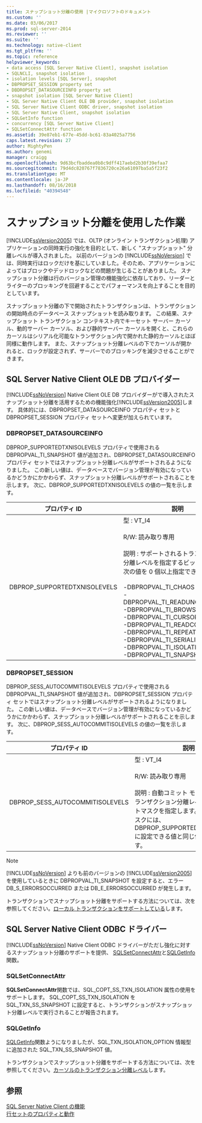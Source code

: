 ```yaml
---
title: スナップショット分離の使用 |マイクロソフトのドキュメント
ms.custom: ''
ms.date: 03/06/2017
ms.prod: sql-server-2014
ms.reviewer: ''
ms.suite: ''
ms.technology: native-client
ms.tgt_pltfrm: ''
ms.topic: reference
helpviewer_keywords:
- data access [SQL Server Native Client], snapshot isolation
- SQLNCLI, snapshot isolation
- isolation levels [SQL Server], snapshot
- DBPROPSET_SESSION property set
- DBDROPSET_DATASOURCEINFO property set
- snapshot isolation [SQL Server Native Client]
- SQL Server Native Client OLE DB provider, snapshot isolation
- SQL Server Native Client ODBC driver, snapshot isolation
- SQL Server Native Client, snapshot isolation
- SQLGetInfo function
- concurrency [SQL Server Native Client]
- SQLSetConnectAttr function
ms.assetid: 39e87eb1-677e-45dd-bc61-83a4025a7756
caps.latest.revision: 27
author: MightyPen
ms.author: genemi
manager: craigg
ms.openlocfilehash: 9d63bcfbaddea0b8c9dff417aebd2b30f39efaa7
ms.sourcegitcommit: 79d4dc820767f7836720ce26a61097ba5a5f23f2
ms.translationtype: MT
ms.contentlocale: ja-JP
ms.lasthandoff: 08/16/2018
ms.locfileid: "40394548"
---
```

# <a name="working-with-snapshot-isolation"></a>スナップショット分離を使用した作業
  [!INCLUDE[ssVersion2005](../../../includes/ssversion2005-md.md)] では、OLTP (オンライン トランザクション処理) アプリケーションの同時実行の強化を目的として、新しく "スナップショット" 分離レベルが導入されました。 以前のバージョンの [!INCLUDE[ssNoVersion](../../../includes/ssnoversion-md.md)] では、同時実行はロックだけを基にしていました。そのため、アプリケーションによってはブロックやデッドロックなどの問題が生じることがありました。 スナップショット分離は行のバージョン管理の機能強化に依存しており、リーダーとライターのブロッキングを回避することでパフォーマンスを向上することを目的としています。  
  
 スナップショット分離の下で開始されたトランザクションは、トランザクションの開始時点のデータベース スナップショットを読み取ります。 この結果、スナップショット トランザクション コンテキスト内でキーセット サーバー カーソル、動的サーバー カーソル、および静的サーバー カーソルを開くと、これらのカーソルはシリアル化可能なトランザクション内で開かれた静的カーソルとほぼ同様に動作します。 また、スナップショット分離レベルの下でカーソルが開かれると、ロックが設定されず、サーバーでのブロッキングを減少させることができます。  
  
## <a name="sql-server-native-client-ole-db-provider"></a>SQL Server Native Client OLE DB プロバイダー  
 [!INCLUDE[ssNoVersion](../../../includes/ssnoversion-md.md)] Native Client OLE DB プロバイダーがで導入されたスナップショット分離を活用するための機能強化[!INCLUDE[ssVersion2005](../../../includes/ssversion2005-md.md)]します。 具体的には、DBPROPSET_DATASOURCEINFO プロパティ セットと DBPROPSET_SESSION プロパティ セットへ変更が加えられています。  
  
### <a name="dbpropsetdatasourceinfo"></a>DBPROPSET_DATASOURCEINFO  
 DBPROP_SUPPORTEDTXNISOLEVELS プロパティで使用される DBPROPVAL_TI_SNAPSHOT 値が追加され、DBPROPSET_DATASOURCEINFO プロパティ セットではスナップショット分離レベルがサポートされるようになりました。 この新しい値は、データベースでバージョン管理が有効になっているかどうかにかかわらず、スナップショット分離レベルがサポートされることを示します。 次に、DBPROP_SUPPORTEDTXNISOLEVELS の値の一覧を示します。  
  
|プロパティ ID|説明|  
|-----------------|-----------------|  
|DBPROP_SUPPORTEDTXNISOLEVELS|型 : VT_I4<br /><br /> R/W: 読み取り専用<br /><br /> 説明 : サポートされるトランザクション分離レベルを指定するビットマスク。 次の値を 0 個以上指定できます。<br /><br /> -DBPROPVAL_TI_CHAOS<br />-DBPROPVAL_TI_READUNCOMMITTED<br />-DBPROPVAL_TI_BROWSE<br />-DBPROPVAL_TI_CURSORSTABILITY<br />-DBPROPVAL_TI_READCOMMITTED<br />-DBPROPVAL_TI_REPEATABLEREAD<br />-DBPROPVAL_TI_SERIALIZABLE<br />-DBPROPVAL_TI_ISOLATED<br />-DBPROPVAL_TI_SNAPSHOT|  
  
### <a name="dbpropsetsession"></a>DBPROPSET_SESSION  
 DBPROP_SESS_AUTOCOMMITISOLEVELS プロパティで使用される DBPROPVAL_TI_SNAPSHOT 値が追加され、DBPROPSET_SESSION プロパティ セットではスナップショット分離レベルがサポートされるようになりました。 この新しい値は、データベースでバージョン管理が有効になっているかどうかにかかわらず、スナップショット分離レベルがサポートされることを示します。 次に、DBPROP_SESS_AUTOCOMMITISOLEVELS の値の一覧を示します。  
  
|プロパティ ID|説明|  
|-----------------|-----------------|  
|DBPROP_SESS_AUTOCOMMITISOLEVELS|型 : VT_I4<br /><br /> R/W: 読み取り専用<br /><br /> 説明 : 自動コミット モードのときのトランザクション分離レベルを示すビットマスクを指定します。 このビットマスクには、DBPROP_SUPPORTEDTXNISOLEVELS に設定できる値と同じ値を設定できます。|  
  
> [!NOTE]  
>  [!INCLUDE[ssNoVersion](../../../includes/ssnoversion-md.md)] よりも前のバージョンの [!INCLUDE[ssVersion2005](../../../includes/ssversion2005-md.md)] を使用しているときに DBPROPVAL_TI_SNAPSHOT を設定すると、エラー DB_S_ERRORSOCCURRED または DB_E_ERRORSOCCURRED が発生します。  
  
 トランザクションでスナップショット分離をサポートする方法については、次を参照してください。[ローカル トランザクションをサポートしている](../../native-client-ole-db-transactions/transactions.md)します。  
  
## <a name="sql-server-native-client-odbc-driver"></a>SQL Server Native Client ODBC ドライバー  
 [!INCLUDE[ssNoVersion](../../../includes/ssnoversion-md.md)] Native Client ODBC ドライバーがただし強化に対するスナップショット分離のサポートを提供、 [SQLSetConnectAttr](../../native-client-odbc-api/sqlsetconnectattr.md)と[SQLGetInfo](../../native-client-odbc-api/sqlgetinfo.md)関数。  
  
### <a name="sqlsetconnectattr"></a>SQLSetConnectAttr  
 **SQLSetConnectAttr**関数では、SQL_COPT_SS_TXN_ISOLATION 属性の使用をサポートします。 SQL_COPT_SS_TXN_ISOLATION を SQL_TXN_SS_SNAPSHOT に設定すると、トランザクションがスナップショット分離レベルで実行されることが報告されます。  
  
### <a name="sqlgetinfo"></a>SQLGetInfo  
 [SQLGetInfo](../../native-client-odbc-api/sqlgetinfo.md)関数ようになりましたが、SQL_TXN_ISOLATION_OPTION 情報型に追加された SQL_TXN_SS_SNAPSHOT 値。  
  
 トランザクションでスナップショット分離をサポートする方法については、次を参照してください。[カーソルのトランザクション分離レベル](../../native-client-odbc-cursors/properties/cursor-transaction-isolation-level.md)します。  
  
## <a name="see-also"></a>参照  
 [SQL Server Native Client の機能](sql-server-native-client-features.md)   
 [行セットのプロパティと動作](../../native-client-ole-db-rowsets/rowset-properties-and-behaviors.md)  
  
  
